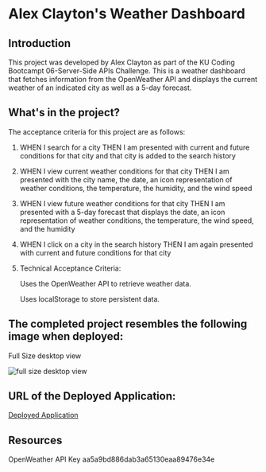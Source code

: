 # Alex Clayton's Weather Dashboard

## Introduction
This project was developed by Alex Clayton as part of the KU Coding Bootcampt 06-Server-Side APIs Challenge.  This is a weather dashboard that fetches information from the OpenWeather API and displays the current weather of an indicated city as well as a 5-day forecast.

## What's in the project?
The acceptance criteria for this project are as follows:

1.  WHEN I search for a city
    THEN I am presented with current and future conditions for that city and that city is added to the search history

2.  WHEN I view current weather conditions for that city
    THEN I am presented with the city name, the date, an icon representation of weather conditions, the temperature, the humidity, and the wind speed


3.  WHEN I view future weather conditions for that city
    THEN I am presented with a 5-day forecast that displays the date, an icon representation of weather conditions, the temperature, the wind speed, and the humidity


4.  WHEN I click on a city in the search history
    THEN I am again presented with current and future conditions for that city

5.  Technical Acceptance Criteria:

    Uses the OpenWeather API to retrieve weather data.

    Uses localStorage to store persistent data.


## The completed project resembles the following image when deployed:

Full Size desktop view

![full size desktop view]()


## URL of the Deployed Application:

[Deployed Application]()

## Resources

OpenWeather API Key aa5a9bd886dab3a65130eaa89476e34e